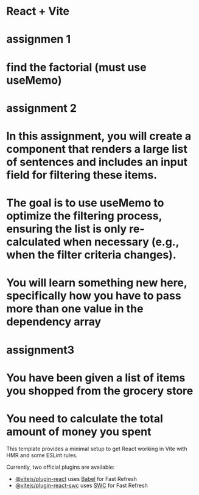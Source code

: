 # React + Vite

# assignmen 1 
# find the factorial (must use useMemo)

# assignment 2 
# In this assignment, you will create a component that renders a large list of sentences and includes an input field for filtering these items. 
# The goal is to use useMemo to optimize the filtering process, ensuring the list is only re-calculated when necessary (e.g., when the filter criteria changes).
# You will learn something new here, specifically how you have to pass more than one value in the dependency array

# assignment3
# You have been given a list of items you shopped from the grocery store
# You need to calculate the total amount of money you spent

This template provides a minimal setup to get React working in Vite with HMR and some ESLint rules.

Currently, two official plugins are available:

- [@vitejs/plugin-react](https://github.com/vitejs/vite-plugin-react/blob/main/packages/plugin-react/README.md) uses [Babel](https://babeljs.io/) for Fast Refresh
- [@vitejs/plugin-react-swc](https://github.com/vitejs/vite-plugin-react-swc) uses [SWC](https://swc.rs/) for Fast Refresh
